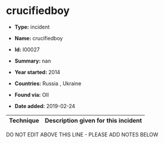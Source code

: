 # crucifiedboy

* **Type:** incident

* **Name:** crucifiedboy

* **Id:** I00027

* **Summary:** nan

* **Year started:** 2014

* **Countries:** Russia , Ukraine

* **Found via:** OII

* **Date added:** 2019-02-24
 

| Technique | Description given for this incident |
| --------- | ------------------------- |

DO NOT EDIT ABOVE THIS LINE - PLEASE ADD NOTES BELOW
